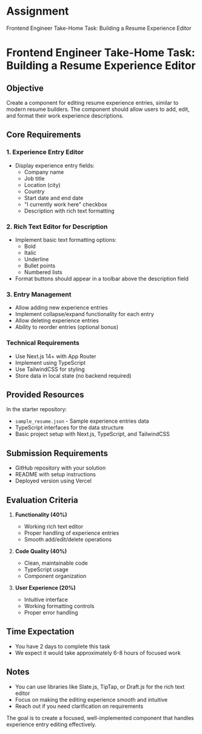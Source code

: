 # Assignment
Frontend Engineer Take-Home Task: Building a Resume Experience Editor

# Frontend Engineer Take-Home Task: Building a Resume Experience Editor

## Objective
Create a component for editing resume experience entries, similar to modern resume builders. The component should allow users to add, edit, and format their work experience descriptions.

## Core Requirements

### 1. Experience Entry Editor
* Display experience entry fields:
  - Company name
  - Job title
  - Location (city)
  - Country
  - Start date and end date
  - "I currently work here" checkbox
  - Description with rich text formatting

### 2. Rich Text Editor for Description
* Implement basic text formatting options:
  - Bold
  - Italic
  - Underline
  - Bullet points
  - Numbered lists
* Format buttons should appear in a toolbar above the description field

### 3. Entry Management
* Allow adding new experience entries
* Implement collapse/expand functionality for each entry
* Allow deleting experience entries
* Ability to reorder entries (optional bonus)

### Technical Requirements
* Use Next.js 14+ with App Router
* Implement using TypeScript
* Use TailwindCSS for styling
* Store data in local state (no backend required)

## Provided Resources
In the starter repository:
* `sample_resume.json` - Sample experience entries data
* TypeScript interfaces for the data structure
* Basic project setup with Next.js, TypeScript, and TailwindCSS

## Submission Requirements
* GitHub repository with your solution
* README with setup instructions
* Deployed version using Vercel

## Evaluation Criteria
1. **Functionality (40%)**
   - Working rich text editor
   - Proper handling of experience entries
   - Smooth add/edit/delete operations

2. **Code Quality (40%)**
   - Clean, maintainable code
   - TypeScript usage
   - Component organization

3. **User Experience (20%)**
   - Intuitive interface
   - Working formatting controls
   - Proper error handling

## Time Expectation
* You have 2 days to complete this task
* We expect it would take approximately 6-8 hours of focused work



## Notes
* You can use libraries like Slate.js, TipTap, or Draft.js for the rich text editor
* Focus on making the editing experience smooth and intuitive
* Reach out if you need clarification on requirements

The goal is to create a focused, well-implemented component that handles experience entry editing effectively.

